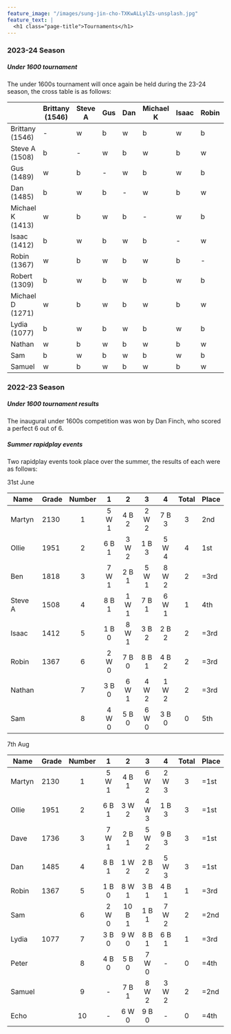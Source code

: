 ```yaml
---
feature_image: "/images/sung-jin-cho-TXKwALLylZs-unsplash.jpg"
feature_text: |
  <h1 class="page-title">Tournaments</h1>
---
```


<style>
:root {
    --background-image: url("/images/sung-jin-cho-TXKwALLylZs-unsplash.jpg")
}
</style>

### 2023-24 Season
##### Under 1600 tournament
The under 1600s tournament will once again be held during the 23-24 season, the cross table is as follows:

|                  | Brittany (1546) | Steve A | Gus | Dan | Michael K | Isaac | Robin | Robert | Michael D | Lydia | Nathan | Sam | Samuel |
|------------------|-----------------|---------|-----|-----|-----------|-------|-------|--------|-----------|-------|--------|-----|--------|
| Brittany (1546)  | -               | w       | b   | w   | b         | w     | b     | w      | b         | w     | b      | w   | b      |
| Steve A (1508)   | b               | -       | w   | b   | w         | b     | w     | b      | w         | b     | w      | b   | w      |
| Gus (1489)       | w               | b       | -   | w   | b         | w     | b     | w      | b         | w     | b      | w   | b      |
| Dan (1485)       | b               | w       | b   | -   | w         | b     | w     | b      | w         | b     | w      | b   | w      |
| Michael K (1413) | w               | b       | w   | b   | -         | w     | b     | w      | b         | w     | b      | w   | b      |
| Isaac (1412)     | b               | w       | b   | w   | b         | -     | w     | b      | w         | b     | w      | b   | w      |
| Robin (1367)     | w               | b       | w   | b   | w         | b     | -     | w      | b         | w     | b      | w   | b      |
| Robert (1309)    | b               | w       | b   | w   | b         | w     | b     | -      | w         | b     | w      | b   | w      |
| Michael D (1271) | w               | b       | w   | b   | w         | b     | w     | b      | -         | w     | b      | w   | b      |
| Lydia (1077)     | b               | w       | b   | w   | b         | w     | b     | w      | b         | -     | w      | b   | w      |
| Nathan           | w               | b       | w   | b   | w         | b     | w     | b      | w         | b     | -      | w   | b      |
| Sam              | b               | w       | b   | w   | b         | w     | b     | w      | b         | w     | b      | -   | w      |
| Samuel           | w               | b       | w   | b   | w         | b     | w     | b      | w         | b     | w      | b   | -      |

### 2022-23 Season
##### Under 1600 tournament results
The inaugural under 1600s competition was won by Dan Finch, who scored a perfect 6 out of 6.

##### Summer rapidplay events
Two rapidplay events took place over the summer, the results of each were as follows:

31st June

| Name    | Grade | Number |    1     |    2     |    3     |    4     | Total | Place |
|---------|-------|:------:|:--------:|:--------:|:--------:|:--------:|:-----:|-------|
| Martyn  | 2130  |   1    | 5 W<br>1 | 4 B<br>2 | 2 W<br>2 | 7 B<br>3 |   3   | 2nd   |
| Ollie   | 1951  |   2    | 6 B<br>1 | 3 W<br>2 | 1 B<br>3 | 5 W<br>4 |   4   | 1st   |
| Ben     | 1818  |   3    | 7 W<br>1 | 2 B<br>1 | 5 W<br>1 | 8 W<br>2 |   2   | =3rd  |
| Steve A | 1508  |   4    | 8 B<br>1 | 1 W<br>1 | 7 B<br>1 | 6 W<br>1 |   1   | 4th   |
| Isaac   | 1412  |   5    | 1 B<br>0 | 8 W<br>1 | 3 B<br>2 | 2 B<br>2 |   2   | =3rd  |
| Robin   | 1367  |   6    | 2 W<br>0 | 7 B<br>0 | 8 B<br>1 | 4 B<br>2 |   2   | =3rd  |
| Nathan  |       |   7    | 3 B<br>0 | 6 W<br>1 | 4 W<br>2 | 1 W<br>2 |   2   | =3rd  |
| Sam     |       |   8    | 4 W<br>0 | 5 B<br>0 | 6 W<br>0 | 3 B<br>0 |   0   | 5th   |

7th Aug

| Name   | Grade | Number |    1     |     2     |    3     |    4     | Total | Place |
|--------|-------|:------:|:--------:|:---------:|:--------:|:--------:|:-----:|-------|
| Martyn | 2130  |   1    | 5 W<br>1 | 4 B<br>1  | 6 W<br>2 | 2 W<br>3 |   3   | =1st  |
| Ollie  | 1951  |   2    | 6 B<br>1 | 3 W<br>2  | 4 W<br>3 | 1 B<br>3 |   3   | =1st  |
| Dave   | 1736  |   3    | 7 W<br>1 | 2 B<br>1  | 5 W<br>2 | 9 B<br>3 |   3   | =1st  |
| Dan    | 1485  |   4    | 8 B<br>1 | 1 W<br>2  | 2 B<br>2 | 5 W<br>3 |   3   | =1st  |
| Robin  | 1367  |   5    | 1 B<br>0 | 8 W<br>1  | 3 B<br>1 | 4 B<br>1 |   1   | =3rd  |
| Sam    |       |   6    | 2 W<br>0 | 10 B<br>1 | 1 B<br>1 | 7 W<br>2 |   2   | =2nd  |
| Lydia  | 1077  |   7    | 3 B<br>0 | 9 W<br>0  | 8 B<br>1 | 6 B<br>1 |   1   | =3rd  |
| Peter  |       |   8    | 4 B<br>0 | 5 B<br>0  | 7 W<br>0 |    -     |   0   | =4th  |
| Samuel |       |   9    |    -     | 7 B<br>1  | 8 W<br>2 | 3 W<br>2 |   2   | =2nd  |
| Echo   |       |   10   |    -     | 6 W<br>0  | 9 B<br>0 |    -     |   0   | =4th  |